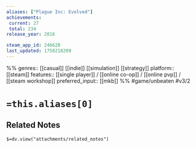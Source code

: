 ```yaml
---
aliases: ["Plague Inc: Evolved"]
achievements:
 current: 27
 total: 234
release_year: 2016

steam_app_id: 246620
last_updated: 1750218209
---
```

%%
genres:: [[casual]] [[indie]] [[simulation]] [[strategy]]
platform:: [[steam]]
features:: [[single player]] / [[online co-op]] / [[online pvp]] / [[steam workshop]]
preferred_input:: [[mkb]]
%%
#game/unbeaten
#v3/2

# `=this.aliases[0]`
## Related Notes
`$=dv.view("attachments/related_notes")`